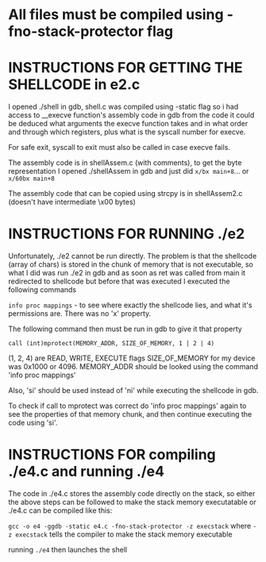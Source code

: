 # All files must be compiled using -fno-stack-protector flag


# INSTRUCTIONS FOR GETTING THE SHELLCODE in e2.c

I opened ./shell in gdb, shell.c was compiled using -static flag
so i had access to __execve function's assembly code in gdb
from the code it could be deduced what arguments the execve function takes and
in what order and through which registers, plus what is the syscall number for execve.

For safe exit, syscall to exit must also be called in case execve fails.

The assembly code is in shellAssem.c (with comments), to get the byte representation I opened ./shellAssem in gdb and just did `x/bx main+8`...
or `x/60bx main+8`

The assembly code that can be copied using strcpy is in shellAssem2.c (doesn't have intermediate \x00 bytes)

# INSTRUCTIONS FOR RUNNING ./e2

Unfortunately, ./e2 cannot be run directly. The problem is that the shellcode (array of chars) is stored in the chunk of memory that is not executable, so what I did was run ./e2 in gdb and as soon as ret was called from main it redirected to shellcode but before that was executed I executed the following commands

`info proc mappings` - to see where exactly the shellcode lies, and what it's permissions are. There was no 'x' property.

The following command then must be run in gdb to give it that property

`call (int)mprotect(MEMORY_ADDR, SIZE_OF_MEMORY, 1 | 2 | 4)`

(1, 2, 4) are READ, WRITE, EXECUTE flags 
SIZE_OF_MEMORY for my device was 0x1000 or 4096.
MEMORY_ADDR should be looked using the command 'info proc mappings'

Also, 'si' should be used instead of 'ni' while executing the shellcode in gdb.

To check if call to mprotect was correct do 'info proc mappings' again to see the properties of that memory chunk, and then continue executing the code using 'si'.

# INSTRUCTIONS FOR compiling ./e4.c and running ./e4
The code in ./e4.c stores the assembly code directly on the stack, so either the above steps can be followed to make the stack memory executatable or ./e4.c can be compiled like this:

`gcc -o e4 -ggdb -static e4.c -fno-stack-protector -z execstack` where `-z execstack` tells the compiler to make the stack memory executable

running `./e4` then launches the shell
